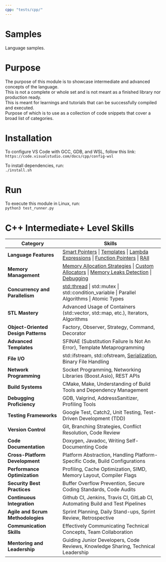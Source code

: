 ```yaml
---
cpp: "tests/cpp/"
---
```


# Samples
Language samples.

# Purpose
The purpose of this module is to showcase intermediate and advanced concepts of the language. \
This is not a complete or whole set and is not meant as a finished library nor production ready. \
This is meant for learnings and tutorials that can be successfully compiled and executed. \
Purpose of which is to use as a collection of code snippets that cover a broad list of categories.

# Installation

To configure VS Code with GCC, GDB, and WSL, follow this link: \
`https://code.visualstudio.com/docs/cpp/config-wsl`

To install dependencies, run:\
`./install.sh`

# Run

To execute this module in Linux, run:\
`python3 test_runner.py`

# C++ Intermediate+ Level Skills

| Category                            | Skills                                                                               |
|-------------------------------------|--------------------------------------------------------------------------------------|
| **Language Features**               | [Smart Pointers](smart_pointers.cpp) \| [Templates](templates.cpp) \| [Lambda Expressions](lambdas.cpp) \| [Function Pointers](function_pointers.cpp) \| [RAII](RAII.cpp) |
| **Memory Management**               | [Memory Allocation Strategies](memory_allocation.cpp) \| [Custom Allocators](custom_allocators.cpp) \| [Memory Leaks Detection](memory_leak_detection.cpp) \| [Debugging](debugging.cpp) |
| **Concurrency and Parallelism**     | [std::thread](thread.cpp) \| std::mutex \| std::condition_variable \| Parallel Algorithms \| Atomic Types  |
| **STL Mastery**                     | Advanced Usage of Containers (std::vector, std::map, etc.), Iterators, Algorithms    |
| **Object-Oriented Design Patterns** | Factory, Observer, Strategy, Command, Decorator                                      |
| **Advanced Templates**              | SFINAE (Substitution Failure Is Not An Error), Template Metaprogramming              |
| **File I/O**                        | std::ifstream, std::ofstream, [Serialization](serialization.cpp), Binary File Handling                   |
| **Network Programming**             | Socket Programming, Networking Libraries (Boost.Asio), REST APIs                      |
| **Build Systems**                   | CMake, Make, Understanding of Build Tools and Dependency Management                 |
| **Debugging Proficiency**           | GDB, Valgrind, AddressSanitizer, Profiling Tools                                     |
| **Testing Frameworks**               | Google Test, Catch2, Unit Testing, Test-Driven Development (TDD)                      |
| **Version Control**                 | Git, Branching Strategies, Conflict Resolution, Code Review                          |
| **Code Documentation**              | Doxygen, Javadoc, Writing Self-Documenting Code                                       |
| **Cross-Platform Development**       | Platform Abstraction, Handling Platform-Specific Code, Build Configurations        |
| **Performance Optimization**        | Profiling, Cache Optimization, SIMD, Memory Layout, Compiler Flags                    |
| **Security Best Practices**         | Buffer Overflow Prevention, Secure Coding Standards, Code Audits                      |
| **Continuous Integration**          | Github CI, Jenkins, Travis CI, GitLab CI, Automating Build and Test Pipelines         |
| **Agile and Scrum Methodologies**   | Sprint Planning, Daily Stand-ups, Sprint Review, Retrospective                        |
| **Communication Skills**            | Effectively Communicating Technical Concepts, Team Collaboration                       |
| **Mentoring and Leadership**        | Guiding Junior Developers, Code Reviews, Knowledge Sharing, Technical Leadership    |
